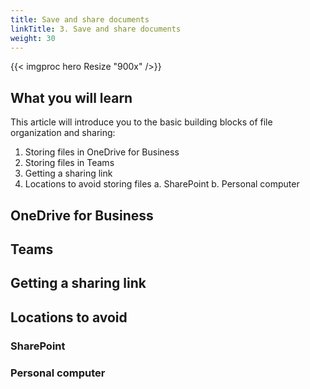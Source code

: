 ```yaml
---
title: Save and share documents
linkTitle: 3. Save and share documents
weight: 30
---
```


{{< imgproc hero Resize "900x" />}}

## What you will learn

This article will introduce you to the basic building blocks of file organization and sharing:

1. Storing files in OneDrive for Business
2. Storing files in Teams
3. Getting a sharing link
4. Locations to avoid storing files
   a. SharePoint
   b. Personal computer

## OneDrive for Business

## Teams

## Getting a sharing link

## Locations to avoid

### SharePoint

### Personal computer

[hero-image]: https://images.unsplash.com/photo-1511721285502-9f81e79be874?ixlib=rb-1.2.1&ixid=eyJhcHBfaWQiOjg2MjE3fQ&w=900&h=225&crop=top&fit=crop&fp-y=0.49
